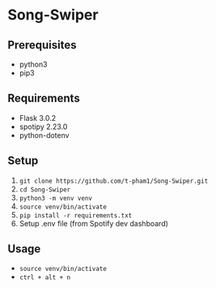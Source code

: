 # Song-Swiper

## Prerequisites
- python3
- pip3

## Requirements
- Flask 3.0.2
- spotipy 2.23.0
- python-dotenv

## Setup
1. `git clone https://github.com/t-pham1/Song-Swiper.git`
2. `cd Song-Swiper`
3. `python3 -m venv venv`
4. `source venv/bin/activate`
5. `pip install -r requirements.txt`
6. Setup .env file (from Spotify dev dashboard)

## Usage
- `source venv/bin/activate`
- `ctrl + alt + n`
